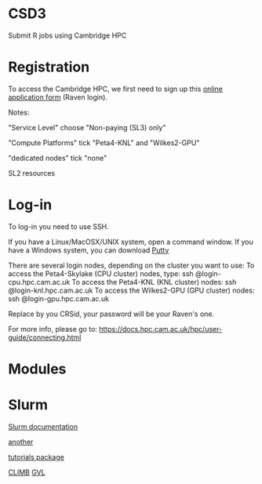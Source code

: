 # CSD3
Submit R jobs using Cambridge HPC

# Registration

To access the Cambridge HPC, we first need to sign up this [online application form](https://www.hpc.cam.ac.uk/applications-access-research-computing-services) (Raven login).

Notes:

"Service Level" choose "Non-paying (SL3) only"

"Compute Platforms" tick "Peta4-KNL" and "Wilkes2-GPU"

"dedicated nodes" tick "none"

SL2 resources


# Log-in

To log-in you need to use SSH.

If you have a Linux/MacOSX/UNIX system, open a command window.
If you have a Windows system, you can download [Putty](https://www.putty.org/)

There are several login nodes, depending on the cluster you want to use: 
  To access the Peta4-Skylake (CPU cluster) nodes, type:
    ssh <username>@login-cpu.hpc.cam.ac.uk
  To access the Peta4-KNL (KNL cluster) nodes:
    ssh <username>@login-knl.hpc.cam.ac.uk
  To access the Wilkes2-GPU (GPU cluster) nodes:
    ssh <username>@login-gpu.hpc.cam.ac.uk

Replace <username> by you CRSid, your password will be your Raven's one.
  
For more info, please go to: https://docs.hpc.cam.ac.uk/hpc/user-guide/connecting.html

# Modules


# Slurm

[Slurm documentation](https://slurm.schedmd.com/documentation.html)

[another](https://modules.readthedocs.io/en/latest/module.html)



[tutorials package](https://education.rstudio.com/blog/2020/09/delivering-learnr-tutorials-in-a-package/)

[CLIMB](https://bryn.climb.ac.uk/user/login/?next=/)
[GVL](https://www.gvl.org.au/about/)
